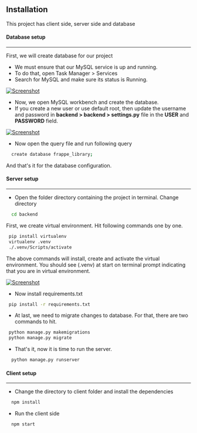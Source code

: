 
## Installation
This project has client side, server side and database

#### Database setup
---

First, we will create database for our project

- We must ensure that our MySQL service is up and running.
- To do that, open Task Manager > Services
- Search for MySQL and make sure its status is Running.


[![Screenshot](https://i.postimg.cc/hjjbsnwK/Screenshot-2023-08-16-201148.png)](https://postimg.cc/06Tw5TP4)

- Now, we open MySQL workbench and create the database.
- If you create a new user or use default root, then update the username and password in **backend > backend > settings.py** file in the **USER** and **PASSWORD** field.

[![Screenshot](https://i.postimg.cc/6Q4V7K8S/Screenshot-2023-08-16-205202.png)](https://postimg.cc/hJgQwHbb)

- Now open the query file and run following query

```bash
  create database frappe_library;
```
And that's it for the database configuration.

#### Server setup
---

- Open the folder directory containing the project in terminal. Change directory

```bash
  cd backend
```

First, we create virtual environment. Hit following commands one by one.

```bash
 pip install virtualenv
 virtualenv .venv
 ./.venv/Scripts/activate
```

The above commands will install, create and activate the virtual environment. You should see (.venv) at start on terminal prompt indicating that you are in virtual environment.

[![Screenshot](https://i.postimg.cc/1RKNWXwP/Screenshot-2023-08-16-210228.png)](https://postimg.cc/MXvTHW9r)

- Now install requirements.txt

```bash
 pip install -r requirements.txt
```

- At last, we need to migrate changes to database. For that, there are two commands to hit.

```bash
 python manage.py makemigrations
 python manage.py migrate
```

- That's it, now it is time to run the server.

```bash
  python manage.py runserver
```

#### Client setup
---

- Change the directory to client folder and install the dependencies

```bash
  npm install
```
- Run the client side

```bash
  npm start
```
